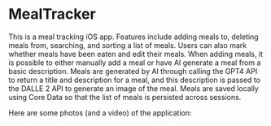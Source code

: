 # MealTracker
This is a meal tracking iOS app. Features include adding meals to, deleting meals from, searching, and sorting a list of meals. Users can also mark whether meals have been eaten and edit their meals.
When adding meals, it is possible to either manually add a meal or have AI generate a meal from a basic description. 
Meals are generated by AI through calling the GPT4 API to return a title and description for a meal, and this description is passed to the DALLE 2 API to generate an image of the meal. Meals are saved locally using Core Data so that the list of meals is persisted across sessions.



Here are some photos (and a video) of the application:

